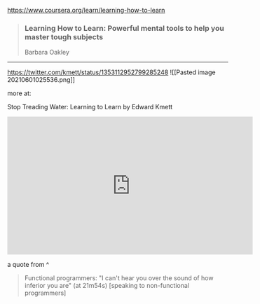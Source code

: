 
https://www.coursera.org/learn/learning-how-to-learn
> ### Learning How to Learn: Powerful mental tools to help you master tough subjects
> Barbara Oakley

---

https://twitter.com/kmett/status/1353112952799285248
![[Pasted image 20210601025536.png]]

more at:

Stop Treading Water: Learning to Learn by Edward Kmett

<iframe width="560" height="315" src="https://www.youtube.com/embed/j0XmixCsWjs" title="YouTube video player" frameborder="0" allow="accelerometer; autoplay; clipboard-write; encrypted-media; gyroscope; picture-in-picture" allowfullscreen></iframe>

a quote from ^

> Functional programmers: "I can't hear you over the sound of how inferior you are" (at 21m54s) \[speaking to non-functional programmers\]